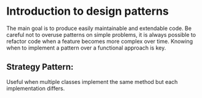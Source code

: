 # Introduction to design patterns
The main goal is to produce easily maintainable and extendable code. Be careful not to overuse patterns on simple problems, it is always possible to refactor code when a feature becomes more complex over time. Knowing when to implement a pattern over a functional approach is key.

## Strategy Pattern:
Useful when multiple classes implement the same method but each implementation differs.
